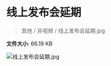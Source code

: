 # 线上发布会延期

> 其他 / 非视频 / 线上发布会延期.jpg

**文件大小**: 66.19 KB

<img src="https://file.hsyhx.top/archive/其他/非视频/线上发布会延期.jpg"  alt="线上发布会延期.jpg" />